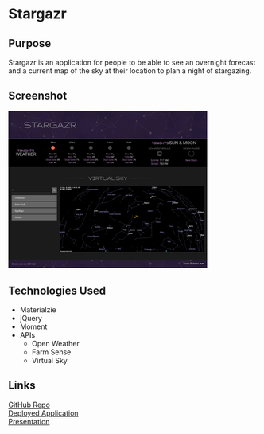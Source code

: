 # Stargazr

## Purpose
Stargazr is an application for people to be able to see an overnight forecast and a current map of the sky at their location to plan a night of stargazing.

## Screenshot
<img src="./assets/images/screenshot.jpg" width="400px;">

## Technologies Used
- Materialzie
- jQuery
- Moment
- APIs
    - Open Weather
    - Farm Sense
    - Virtual Sky

## Links
[GitHub Repo](https://github.com/p1t2-batman/stargazr)<br>
[Deployed Application](https://p1t2-batman.github.io/stargazr/)<br>
[Presentation](https://docs.google.com/presentation/d/18rdom22gHDlY0Ofh3lIeRuf-v8V02SH5JQVRhjnUl1c/edit#slide=id.g4dc676206e_0_1218)
